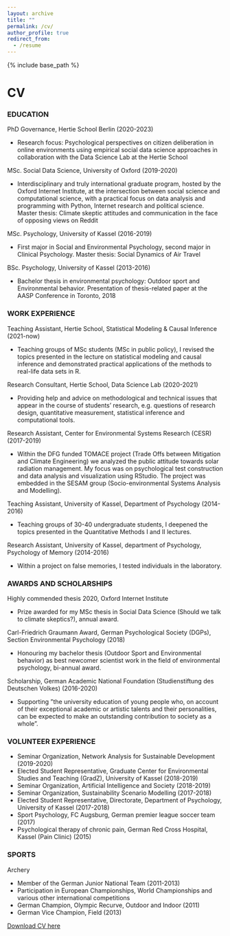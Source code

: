 ```yaml
---
layout: archive
title: ""
permalink: /cv/
author_profile: true
redirect_from:
  - /resume
---
```


{% include base_path %}
# CV

### EDUCATION

PhD Governance, Hertie School Berlin (2020-2023)

* Research focus: Psychological perspectives on citizen deliberation in online environments using empirical social data science approaches in collaboration with the Data Science Lab at the Hertie School

MSc. Social Data Science, University of Oxford (2019-2020)

* Interdisciplinary and truly international graduate program, hosted by the Oxford Internet Institute, at the intersection between social science and computational science, with a practical focus on data analysis and programming with Python, Internet research and political science. Master thesis: Climate skeptic attitudes and communication in the face of opposing views on Reddit

MSc. Psychology, University of Kassel (2016-2019)

* First major in Social and Environmental Psychology, second major in Clinical Psychology. Master thesis: Social Dynamics of Air Travel

BSc. Psychology, University of Kassel (2013-2016)

* Bachelor thesis in environmental psychology: Outdoor sport and Environmental behavior. Presentation of thesis-related paper at the AASP Conference in Toronto, 2018

### WORK EXPERIENCE

Teaching Assistant, Hertie School, Statistical Modeling & Causal Inference (2021-now)

* Teaching groups of MSc students (MSc in public policy), I revised the topics presented in the lecture on statistical modeling and causal inference and demonstrated practical applications of the methods to real-life data sets in R.

Research Consultant, Hertie School, Data Science Lab (2020-2021)

* Providing help and advice on methodological and technical issues that appear in the course of students’ research, e.g. questions of research design, quantitative measurement, statistical inference and computational tools.
 
Research Assistant, Center for Environmental Systems Research (CESR) (2017-2019)

* Within the DFG funded TOMACE project (Trade Offs between Mitigation and Climate Engineering) we analyzed the public attitude towards solar radiation management. My focus was on psychological test construction and data analysis and visualization using RStudio. The project was embedded in the SESAM group (Socio-environmental Systems Analysis and Modelling).

Teaching Assistant, University of Kassel, Department of Psychology (2014-2016)

* Teaching groups of 30-40 undergraduate students, I deepened the topics presented in the Quantitative Methods I and II lectures.

Research Assistant, University of Kassel, department of Psychology, Psychology of Memory (2014-2016)

* Within a project on false memories, I tested individuals in the laboratory.


### AWARDS AND SCHOLARSHIPS

Highly commended thesis 2020, Oxford Internet Institute

* Prize awarded for my MSc thesis in Social Data Science (Should we talk to climate skeptics?), annual award.

Carl-Friedrich Graumann Award, German Psychological Society (DGPs), Section Environmental Psychology (2018)

* Honouring my bachelor thesis (Outdoor Sport and Environmental behavior) as best newcomer
scientist work in the field of environmental psychology, bi-annual award.

Scholarship, German Academic National Foundation (Studienstiftung des Deutschen Volkes) (2016-2020)

* Supporting ”the university education of young people who, on account of their exceptional academic or artistic talents and their personalities, can be expected to make an outstanding contribution to society as a whole”.


### VOLUNTEER EXPERIENCE

* Seminar Organization, Network Analysis for Sustainable Development (2019-2020)
* Elected Student Representative, Graduate Center for Environmental Studies and Teaching (GradZ), University of Kassel (2018-2019)
* Seminar Organization, Artificial Intelligence and Society (2018-2019)
* Seminar Organization, Sustainability Scenario Modelling (2017-2018)
* Elected Student Representative, Directorate, Department of Psychology, University of Kassel (2017-2018)
* Sport Psychology, FC Augsburg, German premier league soccer team (2017)
* Psychological therapy of chronic pain, German Red Cross Hospital, Kassel (Pain Clinic) (2015)


### SPORTS

Archery

* Member of the German Junior National Team (2011-2013)
* Participation in European Championships, World Championships and various other international competitions
* German Champion, Olympic Recurve, Outdoor and Indoor (2011)
* German Vice Champion, Field (2013)


[Download CV here](http://lfoswald.github.io/files/CV_oswald_public.pdf)
